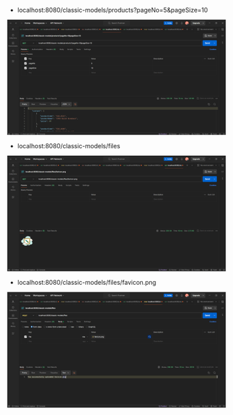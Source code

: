 - localhost:8080/classic-models/products?pageNo=5&pageSize=10
  
![paginateGET](img/paginateGET.png)

- localhost:8080/classic-models/files
  
![fileGET](img/fileGET.png)

- localhost:8080/classic-models/files/favicon.png
  
![filePOST](img/filePOST.png)

